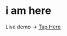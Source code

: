 # i am here

Live demo -> <a href="https://vivek1701.github.io/Neumorphic-Button/">Tap Here</a><br>
